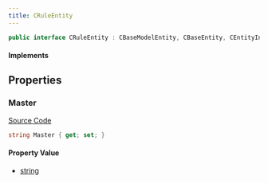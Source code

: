 ```yaml
---
title: CRuleEntity
---
```


```csharp
public interface CRuleEntity : CBaseModelEntity, CBaseEntity, CEntityInstance, ISchemaClass<CEntityInstance>, ISchemaClass<CBaseEntity>, ISchemaClass<CBaseModelEntity>, ISchemaClass<CRuleEntity>, ISchemaField, ISchemaClass, INativeHandle
```

#### Implements

## Properties

### Master

[Source Code](https://github.com/swiftly-solution/swiftlys2/blob/beta/managed/src/SwiftlyS2.Generated/Schemas/Interfaces/CRuleEntity.cs#L16)

```csharp
string Master { get; set; }
```

#### Property Value

- [string](https://learn.microsoft.com/dotnet/api/system.string)


